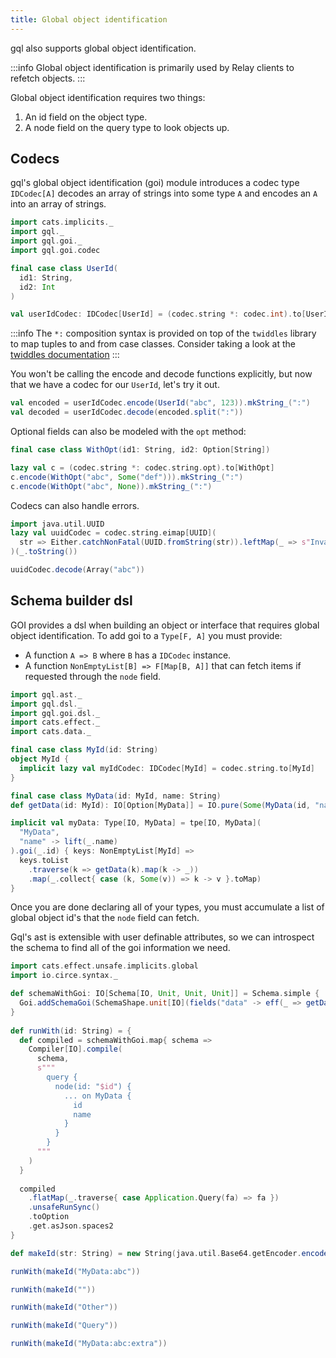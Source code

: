 ```yaml
---
title: Global object identification
---
```

gql also supports global object identification.

:::info
Global object identification is primarily used by Relay clients to refetch objects.
:::

Global object identification requires two things:
 1. An id field on the object type.
 2. A node field on the query type to look objects up.

## Codecs
gql's global object identification (goi) module introduces a codec type `IDCodec[A]` decodes an array of strings into some type `A` and encodes an `A` into an array of strings.
```scala mdoc:silent
import cats.implicits._
import gql._
import gql.goi._
import gql.goi.codec

final case class UserId(
  id1: String,
  id2: Int
)

val userIdCodec: IDCodec[UserId] = (codec.string *: codec.int).to[UserId]
```

:::info
The `*:` composition syntax is provided on top of the `twiddles` library to map tuples to and from case classes.
Consider taking a look at the [twiddles documentation](https://github.com/typelevel/twiddles)
:::

You won't be calling the encode and decode functions explicitly, but now that we have a codec for our `UserId`, let's try it out.
```scala mdoc
val encoded = userIdCodec.encode(UserId("abc", 123)).mkString_(":")
val decoded = userIdCodec.decode(encoded.split(":"))
```

Optional fields can also be modeled with the `opt` method:
```scala mdoc:nest
final case class WithOpt(id1: String, id2: Option[String])

lazy val c = (codec.string *: codec.string.opt).to[WithOpt]
c.encode(WithOpt("abc", Some("def"))).mkString_(":")
c.encode(WithOpt("abc", None)).mkString_(":")
```

Codecs can also handle errors.
```scala mdoc:nest
import java.util.UUID
lazy val uuidCodec = codec.string.eimap[UUID](
  str => Either.catchNonFatal(UUID.fromString(str)).leftMap(_ => s"Invalid UUID '$str'"),
)(_.toString())

uuidCodec.decode(Array("abc"))
```

## Schema builder dsl
GOI provides a dsl when building an object or interface that requires global object identification.
To add goi to a `Type[F, A]` you must provide:
* A function `A => B` where `B` has a `IDCodec` instance.
* A function `NonEmptyList[B] => F[Map[B, A]]` that can fetch items if requested through the `node` field.
```scala mdoc:silent
import gql.ast._
import gql.dsl._
import gql.goi.dsl._
import cats.effect._
import cats.data._

final case class MyId(id: String)
object MyId {
  implicit lazy val myIdCodec: IDCodec[MyId] = codec.string.to[MyId]
}

final case class MyData(id: MyId, name: String)
def getData(id: MyId): IO[Option[MyData]] = IO.pure(Some(MyData(id, "name")))

implicit val myData: Type[IO, MyData] = tpe[IO, MyData](
  "MyData",
  "name" -> lift(_.name)
).goi(_.id) { keys: NonEmptyList[MyId] =>
  keys.toList
    .traverse(k => getData(k).map(k -> _))
    .map(_.collect{ case (k, Some(v)) => k -> v }.toMap)
}
```

Once you are done declaring all of your types, you must accumulate a list of global object id's that the `node` field can fetch.

Gql's ast is extensible with user definable attributes, so we can introspect the schema to find all of the goi information we need.
```scala mdoc:nest
import cats.effect.unsafe.implicits.global
import io.circe.syntax._

def schemaWithGoi: IO[Schema[IO, Unit, Unit, Unit]] = Schema.simple {
  Goi.addSchemaGoi(SchemaShape.unit[IO](fields("data" -> eff(_ => getData(MyId("abc"))))))
}
  
def runWith(id: String) = {
  def compiled = schemaWithGoi.map{ schema =>
    Compiler[IO].compile(
      schema,
      s"""
        query {
          node(id: "$id") {
            ... on MyData {
              id
              name
            }
          }
        }
      """
    )
  }
    
  compiled
    .flatMap(_.traverse{ case Application.Query(fa) => fa })
    .unsafeRunSync()
    .toOption
    .get.asJson.spaces2
}

def makeId(str: String) = new String(java.util.Base64.getEncoder.encode(str.getBytes()))

runWith(makeId("MyData:abc"))

runWith(makeId(""))

runWith(makeId("Other"))

runWith(makeId("Query"))

runWith(makeId("MyData:abc:extra"))
```
